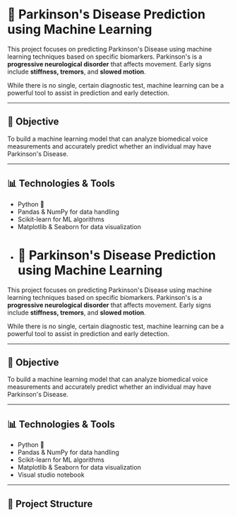 # 🧠 Parkinson's Disease Prediction using Machine Learning

This project focuses on predicting Parkinson's Disease using machine learning techniques based on specific biomarkers. Parkinson's is a **progressive neurological disorder** that affects movement. Early signs include **stiffness, tremors**, and **slowed motion**.

While there is no single, certain diagnostic test, machine learning can be a powerful tool to assist in prediction and early detection.

---

## 📌 Objective

To build a machine learning model that can analyze biomedical voice measurements and accurately predict whether an individual may have Parkinson's Disease.

---

## 📊 Technologies & Tools

- Python 🐍
- Pandas & NumPy for data handling
- Scikit-learn for ML algorithms
- Matplotlib & Seaborn for data visualization
- # 🧠 Parkinson's Disease Prediction using Machine Learning

This project focuses on predicting Parkinson's Disease using machine learning techniques based on specific biomarkers. Parkinson's is a **progressive neurological disorder** that affects movement. Early signs include **stiffness, tremors**, and **slowed motion**.

While there is no single, certain diagnostic test, machine learning can be a powerful tool to assist in prediction and early detection.

---

## 📌 Objective

To build a machine learning model that can analyze biomedical voice measurements and accurately predict whether an individual may have Parkinson's Disease.

---

## 📊 Technologies & Tools

- Python 🐍
- Pandas & NumPy for data handling
- Scikit-learn for ML algorithms
- Matplotlib & Seaborn for data visualization
- Visual studio notebook

---

## 📁 Project Structure

